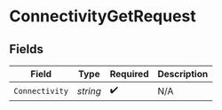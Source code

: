 # ConnectivityGetRequest


## Fields

| Field              | Type               | Required           | Description        |
| ------------------ | ------------------ | ------------------ | ------------------ |
| `Connectivity`     | *string*           | :heavy_check_mark: | N/A                |